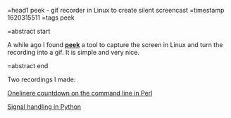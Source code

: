 =head1 peek - gif recorder in Linux to create silent screencast
=timestamp 1620315511
=tags peek

=abstract start

A while ago I found <a href="https://github.com/phw/peek"><b>peek</b></a> a tool to capture the screen in Linux and turn the recording into a gif. It is simple and very nice.

=abstract end

Two recordings I made:

<a href="https://perlmaven.com/oneliner-countdown-on-the-command-line">Onelinere countdown on the command line in Perl</a>

<a href="https://code-maven.com/catch-control-c-in-python">Signal handling in Python</a>

